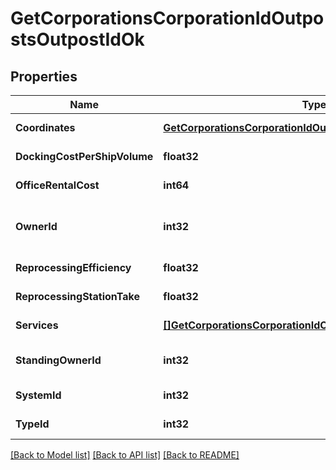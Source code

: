 # GetCorporationsCorporationIdOutpostsOutpostIdOk

## Properties
Name | Type | Description | Notes
------------ | ------------- | ------------- | -------------
**Coordinates** | [**GetCorporationsCorporationIdOutpostsOutpostIdCoordinates**](get_corporations_corporation_id_outposts_outpost_id_coordinates.md) |  | [default to null]
**DockingCostPerShipVolume** | **float32** | docking_cost_per_ship_volume number | [default to null]
**OfficeRentalCost** | **int64** | office_rental_cost integer | [default to null]
**OwnerId** | **int32** | The entity that owns the station (e.g. the entity whose logo is on the station services bar) | [default to null]
**ReprocessingEfficiency** | **float32** | reprocessing_efficiency number | [default to null]
**ReprocessingStationTake** | **float32** | reprocessing_station_take number | [default to null]
**Services** | [**[]GetCorporationsCorporationIdOutpostsOutpostIdService**](get_corporations_corporation_id_outposts_outpost_id_service.md) | A list of services the given outpost provides | [default to null]
**StandingOwnerId** | **int32** | The owner ID that sets the ability for someone to dock based on standings. | [default to null]
**SystemId** | **int32** | The ID of the solar system the outpost rests in | [default to null]
**TypeId** | **int32** | The type ID of the given outpost | [default to null]

[[Back to Model list]](../README.md#documentation-for-models) [[Back to API list]](../README.md#documentation-for-api-endpoints) [[Back to README]](../README.md)


